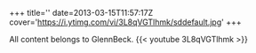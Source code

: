 +++
title=''
date=2013-03-15T11:57:17Z
cover='https://i.ytimg.com/vi/3L8qVGTlhmk/sddefault.jpg'
+++

All content belongs to GlennBeck.
{{< youtube 3L8qVGTlhmk >}}
